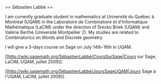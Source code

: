 == Sébastien Labbé ==

I am currently graduate student in mathematics at Université du Québec à Montréal (UQAM) in the Laboratoire de Combinatoire et d'Informatique Mathématique (LaCIM) under the direction of Srecko Brlek (UQAM) and Valérie Berthé (Université Montpellier 2). My studies are related to Combinatorics on Words and Discrete geometry.

I will give a 3-days course on Sage on July 14th-16th in UQAM. 

[[http://wiki.sagemath.org/SébastienLabbé/CoursSurSage|Cours sur Sage, LaCIM, UQAM, juillet 2009]].

[[http://wiki.sagemath.org/SébastienLabbé/JoursSageUQAM|Jours Sage à l'UQAM, LaCIM, juillet 2009]].
